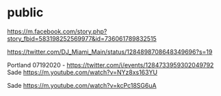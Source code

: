 # public

https://m.facebook.com/story.php?story_fbid=583198252569977&id=736061789832515


https://twitter.com/DJ_Miami_Main/status/1284898708648349696?s=19



Portland 07192020 - https://twitter.com/i/events/1284733959302049792
Sade https://m.youtube.com/watch?v=NYz8xs163YU


Sade https://m.youtube.com/watch?v=kcPc18SG6uA

